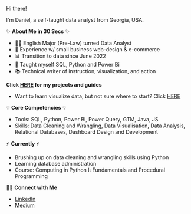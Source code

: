 Hi there! 

I'm Daniel, a self-taught data analyst from Georgia, USA.

✨ **About Me in 30 Secs** ✨
- 👨‍🎓 English Major (Pre-Law) turned Data Analyst
- 👔 Experience w/ small business web-design & e-commerce
- 📊 Transition to data since June 2022
- 📝 Taught myself SQL, Python and Power Bi
- 📚 Technical writer of instruction, visualization, and action

**Click [HERE](https://medium.com/@dsilverio) for my projects and guides**
- Want to learn visualize data, but not sure where to start? Click [HERE](https://medium.com/@dsilverio/tableau-and-georgia-data-how-to-4757d52a2249)

💡 **Core Competencies** 💡
- Tools: SQL, Python, Power Bi, Power Query, GTM, Java, JS
- Skills: Data Cleaning and Wrangling, Data Visualisation, Data Analysis, Relational Databases, Dashboard Design and Development

⚡️ **Currently** ⚡️
- Brushing up on data cleaning and wrangling skills using Python
- Learning database administration
- Course: Computing in Python I: Fundamentals and Procedural Programming

🙌🏻 **Connect with Me**
- [LinkedIn](https://www.linkedin.com/in/daniel-s-773a3a177/)
- [Medium](https://medium.com/@dsilverio)

